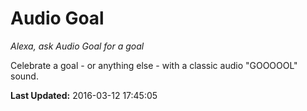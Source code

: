 # Audio Goal
*Alexa, ask Audio Goal for a goal*

Celebrate a goal - or anything else - with a classic audio "GOOOOOL" sound.

**Last Updated:** 2016-03-12 17:45:05